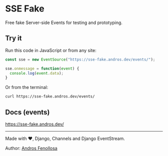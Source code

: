 # SSE Fake

Free fake Server-side Events for testing and prototyping.

## Try it

Run this code in JavaScript or from any site:

``` javascript
const sse = new EventSource("https://sse-fake.andros.dev/events/");

sse.onmessage = function(event) {
  console.log(event.data);
}
```

Or from the terminal:

``` bash
curl https://sse-fake.andros.dev/events/
```

## Docs (events)

https://sse-fake.andros.dev/

---

Made with ♥️, Django, Channels and Django EventStream.

Author: [Andros Fenollosa](https://andros.dev/)
